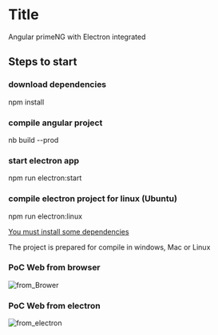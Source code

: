 # Title
Angular primeNG with Electron integrated

## Steps to start

### download dependencies
npm install

### compile angular project
nb build --prod

### start electron app
npm run electron:start

### compile electron project for linux (Ubuntu)
npm run electron:linux

[You must install some dependencies](https://www.electronjs.org/docs/development/build-instructions-linux)

The project is prepared for compile in windows, Mac or Linux

### PoC Web from browser
![from_Brower](https://user-images.githubusercontent.com/1216181/99386156-4b823600-28d2-11eb-88bf-c3facb34296c.png)

### PoC Web from electron
![from_electron](https://user-images.githubusercontent.com/1216181/99386214-6785d780-28d2-11eb-9e57-2c7343e626f8.png)

